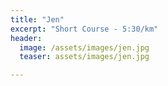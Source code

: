 ```yaml
---
title: "Jen"
excerpt: "Short Course - 5:30/km"
header:
  image: /assets/images/jen.jpg
  teaser: assets/images/jen.jpg

---
```


